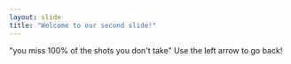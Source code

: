```yaml
---
layout: slide
title: "Welcome to our second slide!"
---
```

"you miss 100% of the shots you don't take"
Use the left arrow to go back!
